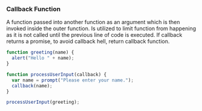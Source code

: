 ### Callback Function

A function passed into another function as an argument which is then invoked inside the outer function. Is utilized to limit function from happening as it is not called until the previous line of code is executed. If callback returns a promise, to avoid callback hell, return callback function.

```javascript
function greeting(name) {
  alert("Hello " + name);
}

function processUserInput(callback) {
  var name = prompt("Please enter your name.");
  callback(name);
}

processUserInput(greeting);
```
